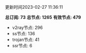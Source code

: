 更新时间2023-02-27 11:36:11

**总订阅: 73**
**总节点: 1265**
**有效节点: 479**
- v2ray节点: 296
- ss节点: 136
- trojan节点: 41
- ssr节点: 6
